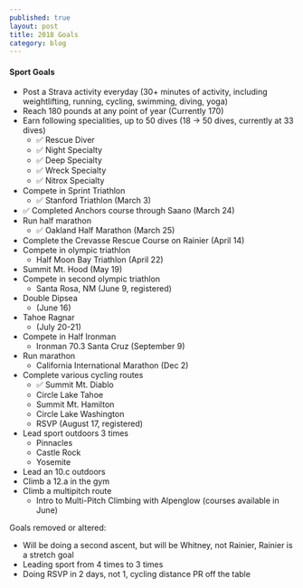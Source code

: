 ```yaml
---
published: true
layout: post
title: 2018 Goals
category: blog
---
```


#### Sport Goals
- Post a Strava activity everyday (30+ minutes of activity, including weightlifting, running, cycling, swimming, diving, yoga)
- Reach 180 pounds at any point of year (Currently 170)
- Earn following specialities, up to 50 dives (18 -> 50 dives, currently at 33 dives)
  - ✅   Rescue Diver
  - ✅   Night Specialty
  - ✅   Deep Specialty
  - ✅   Wreck Specialty
  - ✅   Nitrox Specialty
- Compete in Sprint Triathlon
  - ✅ Stanford Triathlon (March 3)
- ✅ Completed Anchors course through Saano (March 24)
- Run half marathon
  - ✅ Oakland Half Marathon (March 25)
- Complete the Crevasse Rescue Course on Rainier (April 14)
- Compete in olympic triathlon
  - Half Moon Bay Triathlon (April 22)
- Summit Mt. Hood (May 19)
- Compete in second olympic triathlon
  - Santa Rosa, NM (June 9, registered)
- Double Dipsea
  - (June 16)
- Tahoe Ragnar
  - (July 20-21)
- Compete in Half Ironman
  - Ironman 70.3 Santa Cruz (September 9)
- Run marathon
  - California International Marathon (Dec 2)
- Complete various cycling routes
  - ✅  Summit Mt. Diablo
  - Circle Lake Tahoe
  - Summit Mt. Hamilton
  - Circle Lake Washington
  - RSVP (August 17, registered)
- Lead sport outdoors 3 times
  - Pinnacles
  - Castle Rock
  - Yosemite
- Lead an 10.c outdoors
- Climb a 12.a in the gym
- Climb a multipitch route
  - Intro to Multi-Pitch Climbing with Alpenglow (courses available in June)



Goals removed or altered:
- Will be doing a second ascent, but will be Whitney, not Rainier, Rainier is a stretch goal
- Leading sport from 4 times to 3 times
- Doing RSVP in 2 days, not 1, cycling distance PR off the table
